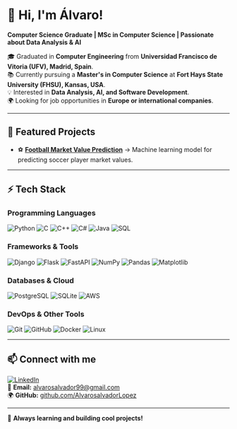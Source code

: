 # 👋 Hi, I'm Álvaro!
**Computer Science Graduate | MSc in Computer Science | Passionate about Data Analysis & AI**  

🎓 Graduated in **Computer Engineering** from **Universidad Francisco de Vitoria (UFV), Madrid, Spain**.  
📚 Currently pursuing a **Master's in Computer Science** at **Fort Hays State University (FHSU), Kansas, USA**.  
💡 Interested in **Data Analysis, AI, and Software Development**.  
🌍 Looking for job opportunities in **Europe or international companies**.  

---

## 📌 Featured Projects
- ⚽ **[Football Market Value Prediction](https://github.com/AlvaroSalvadorLopez/football-market-value-prediction)** → Machine learning model for predicting soccer player market values.

---

## ⚡ Tech Stack
### **Programming Languages**
![Python](https://img.shields.io/badge/Python-3776AB?style=for-the-badge&logo=python&logoColor=white)
![C](https://img.shields.io/badge/C-00599C?style=for-the-badge&logo=c&logoColor=white)
![C++](https://img.shields.io/badge/C++-00599C?style=for-the-badge&logo=c%2B%2B&logoColor=white)
![C#](https://img.shields.io/badge/C%23-239120?style=for-the-badge&logo=csharp&logoColor=white)
![Java](https://img.shields.io/badge/Java-ED8B00?style=for-the-badge&logo=java&logoColor=white)
![SQL](https://img.shields.io/badge/SQL-CC2927?style=for-the-badge&logo=postgresql&logoColor=white)

### **Frameworks & Tools**
![Django](https://img.shields.io/badge/Django-092E20?style=for-the-badge&logo=django&logoColor=white)
![Flask](https://img.shields.io/badge/Flask-000000?style=for-the-badge&logo=flask&logoColor=white)
![FastAPI](https://img.shields.io/badge/FastAPI-009688?style=for-the-badge&logo=fastapi&logoColor=white)
![NumPy](https://img.shields.io/badge/NumPy-013243?style=for-the-badge&logo=numpy&logoColor=white)
![Pandas](https://img.shields.io/badge/Pandas-150458?style=for-the-badge&logo=pandas&logoColor=white)
![Matplotlib](https://img.shields.io/badge/Matplotlib-3776AB?style=for-the-badge&logo=python&logoColor=white)

### **Databases & Cloud**
![PostgreSQL](https://img.shields.io/badge/PostgreSQL-336791?style=for-the-badge&logo=postgresql&logoColor=white)
![SQLite](https://img.shields.io/badge/SQLite-003B57?style=for-the-badge&logo=sqlite&logoColor=white)
![AWS](https://img.shields.io/badge/AWS-232F3E?style=for-the-badge&logo=amazon-aws&logoColor=white)

### **DevOps & Other Tools**
![Git](https://img.shields.io/badge/Git-F05032?style=for-the-badge&logo=git&logoColor=white)
![GitHub](https://img.shields.io/badge/GitHub-181717?style=for-the-badge&logo=github&logoColor=white)
![Docker](https://img.shields.io/badge/Docker-2496ED?style=for-the-badge&logo=docker&logoColor=white)
![Linux](https://img.shields.io/badge/Linux-FCC624?style=for-the-badge&logo=linux&logoColor=black)

---

## 📫 Connect with me
[![LinkedIn](https://img.shields.io/badge/LinkedIn-Alvaro-blue?style=for-the-badge&logo=linkedin)]((https://www.linkedin.com/in/alvaro-salvador-lopez/)](https://www.linkedin.com/in/alvaro-salvador-lopez/))  
📩 **Email:** alvarosalvador99@gmail.com  
🌍 **GitHub:** [github.com/AlvarosalvadorLopez](https://github.com/AlvaroSalvadorLopez)


---

🚀 **Always learning and building cool projects!** 

